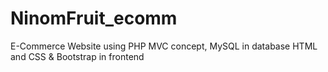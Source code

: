 # NinomFruit_ecomm
E-Commerce Website using PHP MVC concept, MySQL in database HTML and CSS & Bootstrap in frontend
